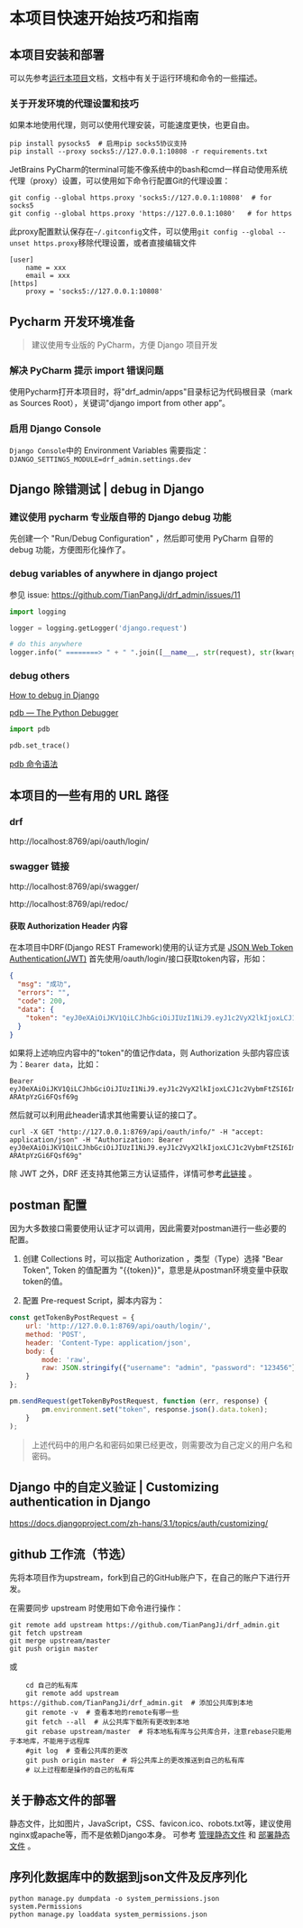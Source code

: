 # 本项目快速开始技巧和指南

## 本项目安装和部署

可以先参考[运行本项目](run_drf.md)文档，文档中有关于运行环境和命令的一些描述。

### 关于开发环境的代理设置和技巧

如果本地使用代理，则可以使用代理安装，可能速度更快，也更自由。

```shell
pip install pysocks5  # 启用pip socks5协议支持
pip install --proxy socks5://127.0.0.1:10808 -r requirements.txt
```

JetBrains PyCharm的terminal可能不像系统中的bash和cmd一样自动使用系统代理（proxy）设置，可以使用如下命令行配置Git的代理设置：
```shell
git config --global https.proxy 'socks5://127.0.0.1:10808'  # for socks5
git config --global https.proxy 'https://127.0.0.1:1080'   # for https
```

此proxy配置默认保存在`~/.gitconfig`文件，可以使用`git config --global --unset https.proxy`移除代理设置，或者直接编辑文件
```text
[user]
    name = xxx
    email = xxx
[https]
	proxy = 'socks5://127.0.0.1:10808'
```

## Pycharm 开发环境准备

> 建议使用专业版的 PyCharm，方便 Django 项目开发

### 解决 PyCharm 提示 import 错误问题

使用Pycharm打开本项目时，将"drf_admin/apps"目录标记为代码根目录（mark as Sources Root），关键词"django import from other app”。

### 启用 Django Console

`Django Console`中的 Environment Variables 需要指定：`DJANGO_SETTINGS_MODULE=drf_admin.settings.dev`

## Django 除错测试 | debug in Django

### 建议使用 pycharm 专业版自带的 Django debug 功能

先创建一个 "Run/Debug Configuration" ，然后即可使用 PyCharm 自带的 debug 功能，方便图形化操作了。

### debug variables of anywhere in django project

参见 issue: https://github.com/TianPangJi/drf_admin/issues/11

```python
import logging

logger = logging.getLogger('django.request')

# do this anywhere
logger.info(" ========> " + " ".join([__name__, str(request), str(kwargs)]))
```

### debug others

[How to debug in Django](https://stackoverflow.com/questions/1118183/how-to-debug-in-django-the-good-way)

[pdb — The Python Debugger](https://docs.python.org/3/library/pdb.html)

```python
import pdb

pdb.set_trace()
```

[pdb 命令语法](https://docs.python.org/3/library/pdb.html#debugger-commands)

## 本项目的一些有用的 URL 路径

### drf

http://localhost:8769/api/oauth/login/

### swagger 链接

http://localhost:8769/api/swagger/

http://localhost:8769/api/redoc/

#### 获取 Authorization Header 内容

在本项目中DRF(Django REST Framework)使用的认证方式是 [JSON Web Token Authentication(JWT)](https://django-rest-framework-simplejwt.readthedocs.io/en/latest/getting_started.html#usage)
首先使用/oauth/login/接口获取token内容，形如：
```json
{
  "msg": "成功",
  "errors": "",
  "code": 200,
  "data": {
    "token": "eyJ0eXAiOiJKV1QiLCJhbGciOiJIUzI1NiJ9.eyJ1c2VyX2lkIjoxLCJ1c2VybmFtZSI6ImFkbWluIiwiZXhwIjoxNjE0MDY5NzkxLCJlbWFpbCI6InViZXJ1cmV5X3Vwc0AxNjMuY29tIiwib3JpZ19pYXQiOjE2MTM5ODMzOTF9.r1q4xhItyocOHvzXmd2aQQf6P-ARAtpYzGi6FQsf69g"
  }
}
```
如果将上述响应内容中的"token"的值记作data，则 Authorization 头部内容应该为：`Bearer data`，比如：
```text
Bearer eyJ0eXAiOiJKV1QiLCJhbGciOiJIUzI1NiJ9.eyJ1c2VyX2lkIjoxLCJ1c2VybmFtZSI6ImFkbWluIiwiZXhwIjoxNjE0MDY5NzkxLCJlbWFpbCI6InViZXJ1cmV5X3Vwc0AxNjMuY29tIiwib3JpZ19pYXQiOjE2MTM5ODMzOTF9.r1q4xhItyocOHvzXmd2aQQf6P-ARAtpYzGi6FQsf69g
```
然后就可以利用此header请求其他需要认证的接口了。
```shell
curl -X GET "http://127.0.0.1:8769/api/oauth/info/" -H "accept: application/json" -H "Authorization: Bearer eyJ0eXAiOiJKV1QiLCJhbGciOiJIUzI1NiJ9.eyJ1c2VyX2lkIjoxLCJ1c2VybmFtZSI6ImFkbWluIiwiZXhwIjoxNjE0MDY5NzkxLCJlbWFpbCI6InViZXJ1cmV5X3Vwc0AxNjMuY29tIiwib3JpZ19pYXQiOjE2MTM5ODMzOTF9.r1q4xhItyocOHvzXmd2aQQf6P-ARAtpYzGi6FQsf69g"
```

除 JWT 之外，DRF 还支持其他第三方认证插件，详情可参考[此链接](https://www.django-rest-framework.org/api-guide/authentication/) 。

## postman 配置

因为大多数接口需要使用认证才可以调用，因此需要对postman进行一些必要的配置。

1. 创建 Collections 时，可以指定 Authorization ，类型（Type）选择 "Bear Token", Token 的值配置为 "{{token}}"，意思是从postman环境变量中获取token的值。

2. 配置 Pre-request Script，脚本内容为：
```js
const getTokenByPostRequest = {
    url: 'http://127.0.0.1:8769/api/oauth/login/',
    method: 'POST',
    header: 'Content-Type: application/json',
    body: {
        mode: 'raw',
        raw: JSON.stringify({"username": "admin", "password": "123456"}),
    }
};

pm.sendRequest(getTokenByPostRequest, function (err, response) {
        pm.environment.set("token", response.json().data.token);
    }
);
```
> 上述代码中的用户名和密码如果已经更改，则需要改为自己定义的用户名和密码。

## Django 中的自定义验证 | Customizing authentication in Django

https://docs.djangoproject.com/zh-hans/3.1/topics/auth/customizing/

## github 工作流（节选）

先将本项目作为upstream，fork到自己的GitHub账户下，在自己的账户下进行开发。

在需要同步 upstream 时使用如下命令进行操作：

```shell
git remote add upstream https://github.com/TianPangJi/drf_admin.git
git fetch upstream
git merge upstream/master
git push origin master
```

或

```shell
    cd 自己的私有库
    git remote add upstream https://github.com/TianPangJi/drf_admin.git  # 添加公共库到本地
    git remote -v  # 查看本地的remote有哪一些
    git fetch --all  # 从公共库下载所有更改到本地
    git rebase upstream/master  # 将本地私有库与公共库合并，注意rebase只能用于本地库，不能用于远程库
    #git log  # 查看公共库的更改
    git push origin master  # 将公共库上的更改推送到自己的私有库
    # 以上过程都是操作的自己的私有库
```

## 关于静态文件的部署

静态文件，比如图片，JavaScript，CSS、favicon.ico、robots.txt等，建议使用nginx或apache等，而不是依赖Django本身。
可参考 [管理静态文件](https://docs.djangoproject.com/zh-hans/3.1/howto/static-files/) 和 [部署静态文件](https://docs.djangoproject.com/zh-hans/3.1/howto/static-files/deployment/) 。


## 序列化数据库中的数据到json文件及反序列化
```shell
python manage.py dumpdata -o system_permissions.json system.Permissions
python manage.py loaddata system_permissions.json
```